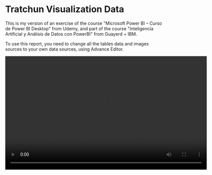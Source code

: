 # Tratchun Visualization Data

This is my version of an exercise of the course "Microsoft Power BI – Curso de Power BI Desktop" from Udemy, and part of the course "Inteligencia Artificial y Análisis de Datos con PowerBI" from Guayerd + IBM.

To use this report, you need to change all the tables data and images sources to your own data sources, using Advance Editor.

<video width="640" height="360" controls>
  <source src="https://github.com/lucad-28/tractchun-visualization-data/blob/main/resources/example.mp4" type="video/mp4">
  Something failed.
</video>
